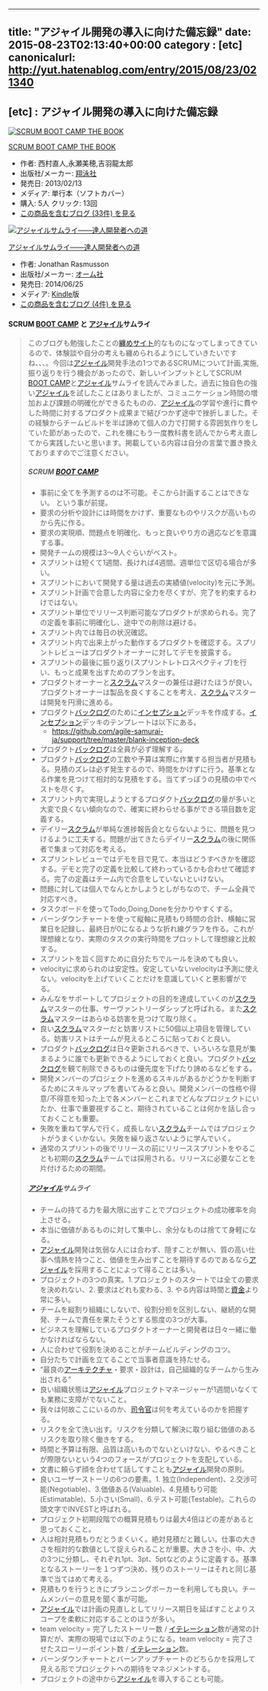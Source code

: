 
---
title: "アジャイル開発の導入に向けた備忘録"
date: 2015-08-23T02:13:40+00:00
category : [etc]
canonicalurl: http://yut.hatenablog.com/entry/2015/08/23/021340
---

## [etc] : アジャイル開発の導入に向けた備忘録

<p><div class="amazlet-box"><a href="http://www.amazon.co.jp/exec/obidos/ASIN/4798129712/yutakikuchi-22/"><img src="http://ecx.images-amazon.com/images/I/51q3GMM3rjL._SL160_.jpg" class="hatena-asin-detail-image" alt="SCRUM BOOT CAMP THE BOOK" title="SCRUM BOOT CAMP THE BOOK"></a><div class="hatena-asin-detail-info"><p class="hatena-asin-detail-title"><a href="http://www.amazon.co.jp/exec/obidos/ASIN/4798129712/yutakikuchi-22/">SCRUM BOOT CAMP THE BOOK</a></p><ul><li><span class="hatena-asin-detail-label">作者:</span> 西村直人,永瀬美穂,吉羽龍太郎</li><li><span class="hatena-asin-detail-label">出版社/メーカー:</span> <a class="keyword" href="http://d.hatena.ne.jp/keyword/%E6%C6%B1%CB%BC%D2">翔泳社</a></li><li><span class="hatena-asin-detail-label">発売日:</span> 2013/02/13</li><li><span class="hatena-asin-detail-label">メディア:</span> 単行本（ソフトカバー）</li><li><span class="hatena-asin-detail-label">購入</span>: 5人 <span class="hatena-asin-detail-label">クリック</span>: 13回</li><li><a href="http://d.hatena.ne.jp/asin/4798129712/yutakikuchi-22" target="_blank">この商品を含むブログ (33件) を見る</a></li></ul></div><div class="hatena-asin-detail-foot"></div></div><div class="amazlet-box"><a href="http://www.amazon.co.jp/exec/obidos/ASIN/B00J1XKB6K/yutakikuchi-22/"><img src="http://ecx.images-amazon.com/images/I/51TJwN9w9cL._SL160_.jpg" class="hatena-asin-detail-image" alt="アジャイルサムライ――達人開発者への道" title="アジャイルサムライ――達人開発者への道"></a><div class="hatena-asin-detail-info"><p class="hatena-asin-detail-title"><a href="http://www.amazon.co.jp/exec/obidos/ASIN/B00J1XKB6K/yutakikuchi-22/">アジャイルサムライ――達人開発者への道</a></p><ul><li><span class="hatena-asin-detail-label">作者:</span> Jonathan Rasmusson</li><li><span class="hatena-asin-detail-label">出版社/メーカー:</span> <a class="keyword" href="http://d.hatena.ne.jp/keyword/%A5%AA%A1%BC%A5%E0%BC%D2">オーム社</a></li><li><span class="hatena-asin-detail-label">発売日:</span> 2014/06/25</li><li><span class="hatena-asin-detail-label">メディア:</span> <a class="keyword" href="http://d.hatena.ne.jp/keyword/Kindle">Kindle</a>版</li><li><a href="http://d.hatena.ne.jp/asin/B00J1XKB6K/yutakikuchi-22" target="_blank">この商品を含むブログ (4件) を見る</a></li></ul></div><div class="hatena-asin-detail-foot"></div></div></p><p></p>

<div class="section">
<h4>SCRUM <a class="keyword" href="http://d.hatena.ne.jp/keyword/BOOT%20CAMP">BOOT CAMP</a> と <a class="keyword" href="http://d.hatena.ne.jp/keyword/%A5%A2%A5%B8%A5%E3%A5%A4%A5%EB">アジャイル</a>サムライ</h4>

<blockquote>
    <p>このブログも勉強したことの<a class="keyword" href="http://d.hatena.ne.jp/keyword/%C5%BB%A4%E1%A5%B5%A5%A4%A5%C8">纏めサイト</a>的なものになってしまってきているので、体験談や自分の考えも纏められるようにしていきたいですね、、、。今回は<a class="keyword" href="http://d.hatena.ne.jp/keyword/%A5%A2%A5%B8%A5%E3%A5%A4%A5%EB">アジャイル</a>開発手法の1つであるSCRUMについて計画,実施,振り返りを行う機会があったので、新しいインプットとしてSCRUM <a class="keyword" href="http://d.hatena.ne.jp/keyword/BOOT%20CAMP">BOOT CAMP</a>と<a class="keyword" href="http://d.hatena.ne.jp/keyword/%A5%A2%A5%B8%A5%E3%A5%A4%A5%EB">アジャイル</a>サムライを読んでみました。過去に独自色の強い<a class="keyword" href="http://d.hatena.ne.jp/keyword/%A5%A2%A5%B8%A5%E3%A5%A4%A5%EB">アジャイル</a>を試したことはありましたが、コミュニケーション時間の増加および課題の明確化ができるたものの、<a class="keyword" href="http://d.hatena.ne.jp/keyword/%A5%A2%A5%B8%A5%E3%A5%A4%A5%EB">アジャイル</a>の学習や進行に費やした時間に対するプロダクト成果まで結びつかず途中で挫折しました。その経験からチームビルドを半ば諦めて個人の力で打開する雰囲気作りをしていた節があったので、これを機にもう一度教科書を読んでから考え直してから実践したいと思います。掲載している内容は自分の言葉で置き換えておりますのでご注意ください。</p>

<div class="section">
<h5>SCRUM <a class="keyword" href="http://d.hatena.ne.jp/keyword/BOOT%20CAMP">BOOT CAMP</a></h5>

<ul>
<li>事前に全てを予測するのは不可能。そこから計画することはできない。 という事が前提。</li>
<li>要求の分析や設計には時間をかけず、重要なものやリスクが高いものから先に作る。</li>
<li>要求の実現順、問題点を明確化、もっと良いやり方の適応などを意識する事。</li>
<li>開発チームの規模は3〜9人ぐらいがベスト。</li>
<li>スプリントは短くて1週間、長ければ4週間。週単位で区切る場合が多い。</li>
<li>スプリントにおいて開発する量は過去の実績値(velocity)を元に予測。</li>
<li>スプリント計画で合意した内容に全力を尽くすが、完了を約束するわけではない。</li>
<li>スプリント単位でリリース判断可能なプロダクトが求められる。完了の定義を事前に明確化し、途中での削除は避ける。</li>
<li>スプリント内では毎日の状況確認。</li>
<li>スプリント内で出来上がった動作するプロダクトを確認する。スプリントレビューはプロダクトオーナーに対してデモを披露する。</li>
<li>スプリントの最後に振り返り(スプリントレトロスペクティブ)を行い、もっと成果を出すためのプランを出す。</li>
<li>プロダクトオーナーと<a class="keyword" href="http://d.hatena.ne.jp/keyword/%A5%B9%A5%AF%A5%E9%A5%E0">スクラム</a>マスターの兼任は避けたほうが良い。プロダクトオーナーは製品を良くすることを考え、<a class="keyword" href="http://d.hatena.ne.jp/keyword/%A5%B9%A5%AF%A5%E9%A5%E0">スクラム</a>マスターは開発を円滑に進める。</li>
<li>プロダクト<a class="keyword" href="http://d.hatena.ne.jp/keyword/%A5%D0%A5%C3%A5%AF%A5%ED%A5%B0">バックログ</a>のために<a class="keyword" href="http://d.hatena.ne.jp/keyword/%A5%A4%A5%F3%A5%BB%A5%D7%A5%B7%A5%E7%A5%F3">インセプション</a>デッキを作成する。<a class="keyword" href="http://d.hatena.ne.jp/keyword/%A5%A4%A5%F3%A5%BB%A5%D7%A5%B7%A5%E7%A5%F3">インセプション</a>デッキのテンプレートは以下にある。
<ul>
<li><a href="https://github.com/agile-samurai-ja/support/tree/master/blank-inception-deck">https://github.com/agile-samurai-ja/support/tree/master/blank-inception-deck</a></li>
</ul></li>
<li>プロダクト<a class="keyword" href="http://d.hatena.ne.jp/keyword/%A5%D0%A5%C3%A5%AF%A5%ED%A5%B0">バックログ</a>は全員が必ず理解する。</li>
<li>プロダクト<a class="keyword" href="http://d.hatena.ne.jp/keyword/%A5%D0%A5%C3%A5%AF%A5%ED%A5%B0">バックログ</a>の工数や予算は実際に作業する担当者が見積もる。見積のズレは必ず発生するので、時間をかけずに行う。基準となる作業を見つけて相対的な見積をする。当てずっぽうの見積の中でベストを尽くす。</li>
<li>スプリント内で実現しようとするプロダクト<a class="keyword" href="http://d.hatena.ne.jp/keyword/%A5%D0%A5%C3%A5%AF%A5%ED%A5%B0">バックログ</a>の量が多いと大変で良くない傾向なので、確実に終わらせる事ができる項目数を定義する。</li>
<li>デイリー<a class="keyword" href="http://d.hatena.ne.jp/keyword/%A5%B9%A5%AF%A5%E9%A5%E0">スクラム</a>が単純な進捗報告会とならないように、問題を見つけるように工夫する。問題が出てきたらデイリー<a class="keyword" href="http://d.hatena.ne.jp/keyword/%A5%B9%A5%AF%A5%E9%A5%E0">スクラム</a>の後に関係者で集まって対応を考える。</li>
<li>スプリントレビューではデモを目で見て、本当はどうすべきかを確認する。デモと完了の定義を比較して終わっているかも合わせて確認する。完了の定義はチーム内で合意をしていないといけない。</li>
<li>問題に対しては個人でなんとかしようとしがちなので、チーム全員で対応すべき。</li>
<li>タスクボードを使ってTodo,Doing,Doneを分かりやすくする。</li>
<li>バーンダウンチャートを使って縦軸に見積もり時間の合計、横軸に営業日を記録し、最終日が0になるような折れ線グラフを作る。これが理想線となり、実際のタスクの実行時間をプロットして理想線と比較する。</li>
<li>スプリントを旨く回すために自分たちでルールを決めても良い。</li>
<li>velocityに求められのは安定性。安定していないvelocityは予測に使えない。velocityを上げていくことだけを意識していくと悪影響がでる。</li>
<li>みんなをサポートしてプロジェクトの目的を達成していくのが<a class="keyword" href="http://d.hatena.ne.jp/keyword/%A5%B9%A5%AF%A5%E9%A5%E0">スクラム</a>マスターの仕事、サーヴァントリーダシップと呼ばれる。また<a class="keyword" href="http://d.hatena.ne.jp/keyword/%A5%B9%A5%AF%A5%E9%A5%E0">スクラム</a>マスターはあらゆる妨害を見つけて取り除く。</li>
<li>良い<a class="keyword" href="http://d.hatena.ne.jp/keyword/%A5%B9%A5%AF%A5%E9%A5%E0">スクラム</a>マスターだと妨害リストに50個以上項目を管理している。妨害リストはチームが見えるところに貼っておくと良い。</li>
<li>プロダクト<a class="keyword" href="http://d.hatena.ne.jp/keyword/%A5%D0%A5%C3%A5%AF%A5%ED%A5%B0">バックログ</a>は日々更新されるべきで、いろいろな意見が集まるように誰でも更新できるようにしておくと良い。プロダクト<a class="keyword" href="http://d.hatena.ne.jp/keyword/%A5%D0%A5%C3%A5%AF%A5%ED%A5%B0">バックログ</a>を観て削除できるものは優先度を下げたり諦めるなどをする。</li>
<li>開発メンバーのプロジェクトを進めるスキルがあるかどうかを判断するためにスキルマップを書いてみると良い。開発メンバーの性格や得意/不得意を知った上で各メンバーとこれまでどんなプロジェクトにいたか、仕事で重要視すること、期待されていることは何かを話し合っておくことも重要。</li>
<li>失敗を重ねて学んで行く。成長しない<a class="keyword" href="http://d.hatena.ne.jp/keyword/%A5%B9%A5%AF%A5%E9%A5%E0">スクラム</a>チームではプロジェクトがうまくいかない。失敗を繰り返さないように学んでいく。</li>
<li>通常のスプリントの後でリリースの前にリリーススプリントをやることも初期の<a class="keyword" href="http://d.hatena.ne.jp/keyword/%A5%B9%A5%AF%A5%E9%A5%E0">スクラム</a>チームでは採用される。リリースに必要なことを片付けるための期間。</li>
</ul>
</div>
<div class="section">
<h5><a class="keyword" href="http://d.hatena.ne.jp/keyword/%A5%A2%A5%B8%A5%E3%A5%A4%A5%EB">アジャイル</a>サムライ</h5>

<ul>
<li>チームの持てる力を最大限に出すことでプロジェクトの成功確率を向上させる。</li>
<li>本当に価値があるものに対して集中し、余分なものは捨てて身軽になる。</li>
<li><a class="keyword" href="http://d.hatena.ne.jp/keyword/%A5%A2%A5%B8%A5%E3%A5%A4%A5%EB">アジャイル</a>開発は気弱な人には合わず、隠すことが無い、質の高い仕事へ情熱を持つこと、価値を生み出すことを期待するのであるなら<a class="keyword" href="http://d.hatena.ne.jp/keyword/%A5%A2%A5%B8%A5%E3%A5%A4%A5%EB">アジャイル</a>を採用することによって得ることは多い。</li>
<li>プロジェクトの3つの真実。1.プロジェクトのスタートでは全ての要求を決めれない、2. 要求はどれも変わる、3. やる内容は時間と<a class="keyword" href="http://d.hatena.ne.jp/keyword/%BB%F1%B6%E2">資金</a>より常に多い。</li>
<li>チームを縦割り組織にしないで、役割分担を区別しない、継続的な開発、チームで責任を果たそうとする態度の3つが大事。</li>
<li>ビジネスを理解しているプロダクトオーナーと開発者は日々一緒に働かなければならない。</li>
<li>人に合わせて役割を決めることがチームビルディングのコツ。</li>
<li>自分たちで計画を立てることで当事者意識を持たせる。</li>
<li>“最良の<a class="keyword" href="http://d.hatena.ne.jp/keyword/%A5%A2%A1%BC%A5%AD%A5%C6%A5%AF%A5%C1%A5%E3">アーキテクチャ</a>・要求・設計は，自己組織的なチームから生み出される” </li>
<li>良い組織状態は<a class="keyword" href="http://d.hatena.ne.jp/keyword/%A5%A2%A5%B8%A5%E3%A5%A4%A5%EB">アジャイル</a>プロジェクトマネージャーが1週間いなくても業務に支障がでないこと。</li>
<li>我々は何故ここにいるのか、<a class="keyword" href="http://d.hatena.ne.jp/keyword/%BB%CA%CE%E1%B4%B1">司令官</a>は何を考えているのかを把握する。</li>
<li>リスクを全て洗い出す。リスクを分類して解決に取り組む価値のあるリスクを取り除く働きをする。</li>
<li>時間と予算は有限、品質は高いものでないといけない、やるべきことが際限ないという4つのフォースがプロジェクトを支配している。</li>
<li>文書に頼らず顔を合わせて話してすことも<a class="keyword" href="http://d.hatena.ne.jp/keyword/%A5%A2%A5%B8%A5%E3%A5%A4%A5%EB">アジャイル</a>開発の原則。</li>
<li>良いユーザーストーリの6つの要素。1. 独立(Independent)、2.交渉可能(Negotiable)、3.価値ある(Valuable)、4.見積もり可能(Estimatable)、5.小さい(Small)、6.テスト可能(Testable)。これらの頭文字でINVESTと呼ばれる。</li>
<li>プロジェクト初期段階での概算見積もりは最大4倍ほどの差があると思っておくこと。</li>
<li>人は相対見積もりだとうまくいく。絶対見積だと難しい。仕事の大きさを相対的な数値として捉えられることが重要。大きさを小、中、大の3つに分類し、それぞれ1pt、3pt、5ptなどのように定義する。基準となるストーリーを１つずつ決め、残りのストーリーはそれと同じ基準で当てはめて考える。</li>
<li>見積もりを行うときにプランニングポーカーを利用しても良い。チームメンバーの意見を聞く事が可能。</li>
<li><a class="keyword" href="http://d.hatena.ne.jp/keyword/%A5%A2%A5%B8%A5%E3%A5%A4%A5%EB">アジャイル</a>では計画の見直しとしてリリース期日を延ばすことよりスコープを柔軟に対応することのほうが多い。</li>
<li>team velocity = 完了したストーリー数 / <a class="keyword" href="http://d.hatena.ne.jp/keyword/%A5%A4%A5%C6%A5%EC%A1%BC%A5%B7%A5%E7%A5%F3">イテレーション</a>数が通常の計算だが、実際の現場では以下のようになる。team velocity = 完了させたスローリーポイント数 / <a class="keyword" href="http://d.hatena.ne.jp/keyword/%A5%A4%A5%C6%A5%EC%A1%BC%A5%B7%A5%E7%A5%F3">イテレーション</a>数。</li>
<li>バーンダウンチャートとバーンアップチャートのどちらかを採用して見える形でプロジェクトへの期待をマネジメントする。</li>
<li>プロジェクトの途中から<a class="keyword" href="http://d.hatena.ne.jp/keyword/%A5%A2%A5%B8%A5%E3%A5%A4%A5%EB">アジャイル</a>を導入することも可能。</li>
</ul>
</div>
</blockquote>

</div>

